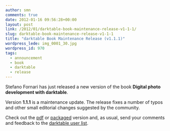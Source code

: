 ```yaml
---
author: smn
comments: true
date: 2012-01-16 09:56:28+00:00
layout: post
link: /2012/01/darktable-book-maintenance-release-v1-1-1/
slug: darktable-book-maintenance-release-v1-1-1
title: "darktable Book Maintenance Release (v1.1.1)"
wordpress_lede: img_0001_30.jpg
wordpress_id: 970
tags:
  - announcement
  - book
  - darktable
  - release
---
```

Stefano Fornari has just released a new version of the book **Digital photo development with darktable**.

Version **1.1.1** is a maintenance update. The release fixes a number of typos and other small editorial changes suggested by the community.

Check out the [pdf](https://sourceforge.net/projects/darktable/files/darktable/book/1.1.1/darktable-1.1.1.pdf/download) or [packaged](https://sourceforge.net/projects/darktable/files/darktable/book/1.1.1/darktable-book-1.1.1.zip/download) version and, as usual, send your comments and feedback to the [darktable user list](https://lists.sourceforge.net/lists/listinfo/darktable-users).
